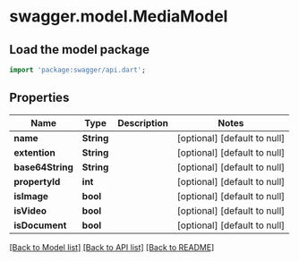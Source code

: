 # swagger.model.MediaModel

## Load the model package
```dart
import 'package:swagger/api.dart';
```

## Properties
Name | Type | Description | Notes
------------ | ------------- | ------------- | -------------
**name** | **String** |  | [optional] [default to null]
**extention** | **String** |  | [optional] [default to null]
**base64String** | **String** |  | [optional] [default to null]
**propertyId** | **int** |  | [optional] [default to null]
**isImage** | **bool** |  | [optional] [default to null]
**isVideo** | **bool** |  | [optional] [default to null]
**isDocument** | **bool** |  | [optional] [default to null]

[[Back to Model list]](../README.md#documentation-for-models) [[Back to API list]](../README.md#documentation-for-api-endpoints) [[Back to README]](../README.md)

